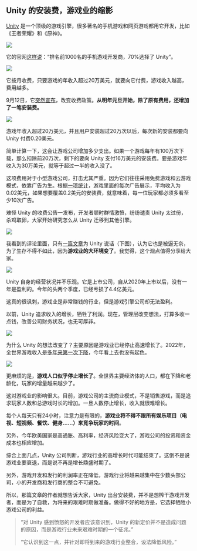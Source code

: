 ## Unity 的安装费，游戏业的缩影

[Unity](https://unity.com) 是一个顶级的游戏引擎，很多著名的手机游戏和网页游戏都用它开发，比如《王者荣耀》和《原神》。

![](https://cdn.beekka.com/blogimg/asset/202309/bg2023091902.webp)

它的官网[这样说](https://unity.com/solutions/mobile-game-development)：“排名前1000名的手机游戏开发商，70%选择了 Unity”。

![](https://cdn.beekka.com/blogimg/asset/202309/bg2023091903.webp)

它按月收费，只要游戏的年收入超过20万美元，就要向它付费，游戏收入越高，费用越多。

9月12日，它[突然宣布](https://blog.unity.com/news/plan-pricing-and-packaging-updates)，改变收费政策。**从明年元旦开始，除了原有费用，还增加了一笔安装费。**

![](https://cdn.beekka.com/blogimg/asset/202309/bg2023091904.webp)

游戏年收入超过20万美元，并且用户安装超过20万次以后，每次新的安装都要向 Unity 付费0.20美元。

简单计算一下，这会让游戏公司增加多少支出。如果一个游戏每年有100万次下载，那么扣除前20万次，剩下的要向 Unity 支付16万美元的安装费。要是游戏年收入为30万美元，就等于超过一半的收入没了。

这项费用对于小型游戏公司，打击尤其严重。因为它们往往采用免费游戏和云游戏模式，依靠广告为生。根据[一项统计](https://www.is.com/glossary/ad-revenue/)，游戏里面的每次广告展示，平均收入为0.02美元，如果想要覆盖0.2美元的安装费，就意味着，每一位玩家都必须多看至少10次广告。

难怪 Unity 的收费公告一发布，开发者顿时群情激愤，纷纷谴责 Unity 太过份，杀鸡取卵，大家开始研究怎么从 Unity 迁移到其他引擎。

![](https://cdn.beekka.com/blogimg/asset/202309/bg2023091905.webp)

我看到的评论里面，只有[一篇文章](https://www.gamesindustry.biz/unitys-pricing-is-a-symptom-not-the-cause-of-tougher-times-ahead-for-the-games-industry-opinion)为 Unity 说话（下图），认为它也是被逼无奈，为了生存不得不如此，因为**游戏业的大环境变了**。我觉得，这个观点值得分享给大家。

![](https://cdn.beekka.com/blogimg/asset/202309/bg2023091906.webp)

Unity 自身的经营状况并不乐观。它是上市公司，自从2020年上市以后，没有一年是盈利的。今年的头两个季度，已经亏损了4.4亿美元。

这真的很讽刺，游戏业是非常赚钱的行业，但是游戏引擎公司却无法盈利。

以前，Unity 追求收入的增长，牺牲了利润。现在，管理层改变想法，打算多收一点钱，改善公司财务状况，也无可厚非。

![](https://cdn.beekka.com/blogimg/asset/202309/bg2023091907.webp)

为什么 Unity 的想法改变了？主要原因是游戏业已经停止高速增长了。2022年，全世界游戏收入是[多年来第一次下降](https://finance.sina.cn/china/gncj/2022-09-29/detail-imqmmtha9140780.d.html)，今年看上去也没有起色。

![](https://cdn.beekka.com/blogimg/asset/202309/bg2023091908.webp)

更麻烦的是，**游戏人口似乎停止增长了**。全世界主要经济体的人口，都在下降和老龄化，玩家的增量越来越少了。

这对游戏业的影响很大。目前，游戏公司的主流商业模式，不是销售游戏，而是追求玩家人数和总游戏时长的增加。一旦人数停止增长，收入就很难增长。

每个人每天只有24小时，注意力是有限的，**游戏业将不得不跟所有娱乐项目（电视、短视频、餐饮、健身……）来竞争玩家的时间**。

另外，今年欧美国家是高通胀、高利率，经济风险变大了，游戏公司的投资和资金成本也相应增加。

综合上面几点，Unity 公司判断，游戏行业的高增长时代可能结束了。这倒不是说游戏业要衰退，而是说不再是增长鼎盛时期了。

另外，游戏开发和发行的利润率正在降低，游戏行业将越来越集中在少数头部公司，小的开发商和发行商的整合不可避免。

所以，那篇文章的作者就想告诉大家，Unity 出台安装费，并不是想榨干游戏开发者，而是为了自救，为将来的艰难时期做准备。做得不好的地方是，它选择牺牲小游戏公司的利益。

> “对 Unity 感到愤怒的开发者应该意识到，Unity 的新定价并不是造成问题的原因，而是游戏行业未来艰难时期的一个征兆。”
> 
> “它认识到这一点，并针对即将到来的游戏行业整合，设法降低风险。”
